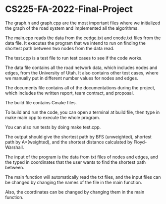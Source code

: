 # CS225-FA-2022-Final-Project
The graph.h and graph.cpp are the most important files where we initialized the graph of the road system and implemented all the algorithms. 

The main.cpp reads the data from the cedge.txt and cnode.txt files from the data file. It executes the program that we intend to run on finding the shortest path between two nodes from the data read.

The test.cpp is a test file to run test cases to see if the code works.

The data file contains all the road network data, which includes nodes and edges, from the University of Utah. It also contains other test cases, where we manually put in different number values for nodes and edges.

The documents file contains all of the documentations during the project, which includes the written report, team contract, and proposal.

The build file contains Cmake files.


To build and run the code, you can open a terminal at build file, then type in make main.cpp to execute the whole program. 

You can also run tests by doing make test.cpp. 

The output should give the shortest path by BFS (unweighted), shortest path by A*(weighted), and the shortest distance calculated by Floyd-Warshall. 

The input of the program is the data from txt files of nodes and edges, and the typed in coordinates that the user wants to find the shortest path between.

The main function will automatically read the txt files, and the input files can be changed by changing the names of the file in the main function. 

Also, the coordinates can be changed by changing them in the main function.
